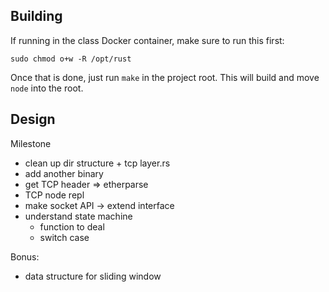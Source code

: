 ## Building

If running in the class Docker container, make sure to run this first:

```
sudo chmod o+w -R /opt/rust
```

Once that is done, just run `make` in the project root. This will build and move `node` into the
root.

## Design

Milestone
* clean up dir structure + tcp layer.rs
* add another binary
* get TCP header => etherparse
* TCP node repl
* make socket API -> extend interface 
* understand state machine
    - function to deal
    - switch case

Bonus:
* data structure for sliding window
